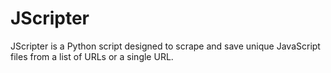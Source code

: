 # JScripter
JScripter is a Python script designed to scrape and save unique JavaScript files from a list of URLs or a single URL.
